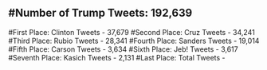 #Number of Trump Tweets: 192,639
---
#First Place: Clinton Tweets - 37,679
#Second Place: Cruz Tweets - 34,241
#Third Place: Rubio Tweets - 28,341
#Fourth Place: Sanders Tweets - 19,014
#Fifth Place: Carson Tweets - 3,634
#Sixth Place: Jeb! Tweets - 3,617
#Seventh Place: Kasich Tweets - 2,131
#Last Place: Total Tweets -  
